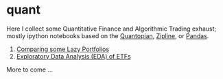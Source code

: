 # quant

Here I collect some Quantitative Finance and Algorithmic Trading
exhaust; mostly ipython notebooks based on the
[Quantopian](https://www.quantopian.com),
[Zipline](https://github.com/quantopian/zipline), or
[Pandas](http://pandas.pydata.org/).

1. [Comparing some Lazy Portfolios](http://nbviewer.ipython.org/github/paulperry/quant/blob/master/Lazy_Backtests.ipynb)
2. [Exploratory Data Analysis (EDA) of ETFs](http://nbviewer.ipython.org/github/paulperry/quant/blob/master/ETFs.ipynb)

More to come ... 
